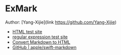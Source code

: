 # ExMark

Author: [Yang-Xijie](link https://github.com/Yang-Xijie)

- [HTML test site](https://htmlcodeeditor.com)
- [regular expression test site](https://regexr.com)
- [Convert Markdown to HTML](https://markdowntohtml.com)
- [GitHub | apple/swift-markdown](https://github.com/apple/swift-markdown)
